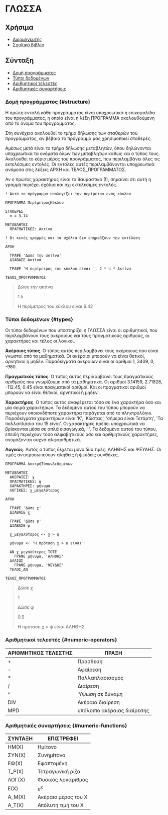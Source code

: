 # ΓΛΩΣΣΑ

## Χρήσιμα

- [Διερμηνευτής](https://gloglossa.gr/)
- [Σχολικό βιβλίο](http://ebooks.edu.gr/ebooks/v/pdf/8547/2560/22-0275-01_Anaptyxi-Efarmogon-se-Programmatistiko-Perivallon_G-Lykeiou-SpOikPlir_Vivlio-Mathiti/)

## Σύνταξη

- [Δομή προγράμματος](#structure)
- [Τύποι δεδομένων](#types)
- [Αριθμητικοί τελεστές](#numeric-operators)
- [Αριθμητικές συναρτήσεις](#numeric-functions)

### Δομή προγράμματος {#structure}

Η πρώτη εντολή κάθε προγράμματος είναι υποχρεωτικά η επικεφαλίδα του προγράμματος, η οποία είναι η λέξη ΠΡΟΓΡΑΜΜΑ ακολουθούμενη από το όνομα του προγράμματος.

Στη συνέχεια ακολουθεί το τμήμα δήλωσης των σταθερών του προγράμματος, αν βέβαια το πρόγραμμά μας χρησιμοποιεί σταθερές.

Αμέσως μετά είναι το τμήμα δήλωσης μεταβλητών, όπου δηλώνονται υποχρεωτικά τα ονόματα όλων των μεταβλητών καθώς και ο τύπος τους. Ακολουθεί το κύριο μέρος του προγράμματος, που περιλαμβάνει όλες τις εκτελέσιμες εντολές. Οι εντολές αυτές περιλαμβάνονται υποχρεωτικά ανάμεσα στις λέξεις ΑΡΧΗ και ΤΕΛΟΣ_ΠΡΟΓΡΑΜΜΑΤΟΣ.

Αν ο πρώτος χαρακτήρας είναι το θαυμαστικό (!), σημαίνει ότι αυτή η γραμμή περιέχει σχόλια και όχι εκτελέσιμες εντολές.

~~~
! Αυτό το πρόγραμμα υπολογίζει την περίμετρο ενός κύκλου

ΠΡΟΓΡΑΜΜΑ ΠερίμετροςΚύκλου

ΣΤΑΘΕΡΕΣ
  π = 3.14
  
ΜΕΤΑΒΛΗΤΕΣ
  ΠΡΑΓΜΑΤΙΚΕΣ: Ακτίνα
  
! Οι κενές γραμμές και τα σχόλια δεν επηρεάζουν την εκτέλεση
  
ΑΡΧΗ 

  ΓΡΑΨΕ 'Δώσε την ακτίνα'
  ΔΙΑΒΑΣΕ Ακτίνα
  
  ΓΡΑΨΕ 'Η περίμετρος του κύκλου είναι ', 2 * π * Ακτίνα
  
ΤΕΛΟΣ_ΠΡΟΓΡΑΜΜΑΤΟΣ
~~~

> Δώσε την ακτίνα
>
> 1.5
>
> Η περίμετρος του κύκλου είναι 9.42

### Τύποι δεδομένων {#types}

Οι τύποι δεδομένων που υποστηρίζει η ΓΛΩΣΣΑ είναι οι αριθμητικοί, που περιλαμβάνουν τους ακέραιους και τους πραγματικούς αριθμούς, οι χαρακτήρες και τέλος οι λογικοί.

**Ακέραιος τύπος**. Ο τύπος αυτός περιλαμβάνει τους ακέραιους που είναι γνωστοί από τα μαθηματικά. Οι ακέραιοι μπορούν να είναι θετικοί, αρνητικοί ή μηδέν. Παραδείγματα ακεραίων είναι οι αριθμοί 1, 3409, 0, -980.

**Πραγματικός τύπος**. Ο τύπος αυτός περιλαμβάνει τους πραγματικούς αριθμούς που γνωρίζουμε από τα μαθηματικά. Οι αριθμοί 3.14159, 2.71828, -112.45, 0.45 είναι πραγματικοί αριθμοί. Και οι πραγματικοί αριθμοί μπορούν να είναι θετικοί, αρνητικοί ή μηδέν.

**Χαρακτήρας**. Ο τύπος αυτός αναφέρεται τόσο σε ένα χαρακτήρα όσο και μία σειρά χαρακτήρων. Τα δεδομένα αυτού του τύπου μπορούν να περιέχουν οποιονδήποτε χαρακτήρα παράγεται από το πληκτρολόγιο. Παραδείγματα χαρακτήρων είναι 'Κ', 'Κώστας', 'σήμερα είναι Τετάρτη', 'Τα πολλαπλάσια του 15 είναι'. Οι χαρακτήρες πρέπει υποχρεωτικά να βρίσκονται μέσα σε απλά εισαγωγικά, ' '. Τα δεδομένα αυτού του τύπου, επειδή περιέχουν τόσο αλφαβητικούς όσο και αριθμητικούς χαρακτήρες, ονομάζονται συχνά αλφαριθμητικά.

**Λογικός**. Αυτός ο τύπος δέχεται μόνο δύο τιμές: ΑΛΗΘΗΣ και ΨΕΥΔΗΣ. Οι τιμές αντιπροσωπεύουν αληθείς ή ψευδείς συνθήκες.

~~~
ΠΡΟΓΡΑΜΜΑ ΔοκιμήΤύπωνΔεδομένων
  
ΜΕΤΑΒΛΗΤΕΣ
  ΑΚΕΡΑΙΕΣ: χ
  ΠΡΑΓΜΑΤΙΚΕΣ: ψ
  ΧΑΡΑΚΤΗΡΕΣ: μήνυμα
  ΛΟΓΙΚΕΣ: χ_μεγαλύτερος
  
ΑΡΧΗ 

  ΓΡΑΨΕ 'Δώσε χ'
  ΔΙΑΒΑΣΕ χ
  
  ΓΡΑΨΕ 'Δώσε ψ'
  ΔΙΑΒΑΣΕ ψ
  
  χ_μεγαλύτερος <- χ > ψ
  
  μήνυμα <- 'Η πρόταση χ > ψ είναι '
  
  ΑΝ χ_μεγαλύτερος ΤΟΤΕ
  	ΓΡΑΨΕ μήνυμα, 'ΑΛΗΘΗΣ'
  ΑΛΛΙΩΣ
  	ΓΡΑΨΕ μήνυμα, 'ΨΕΥΔΗΣ'
  ΤΕΛΟΣ_ΑΝ
  
ΤΕΛΟΣ_ΠΡΟΓΡΑΜΜΑΤΟΣ
~~~

> Δώσε χ
>
> 1
>
> Δώσε ψ
>
> 0.9
>
> Η πρόταση χ > ψ είναι ΑΛΗΘΗΣ

### Αριθμητικοί τελεστές {#numeric-operators}

| ΑΡΙΘΜΗΤΙΚΟΣ ΤΕΛΕΣΤΗΣ | ΠΡΑΞΗ |
|---|---|
| + | Πρόσθεση |
| - | Αφαίρεση |
| * | Πολλαπλασιασμός |
| / | Διαίρεση |
| ^ | Ύψωση σε δύναμη |
| DIV | Ακέραια διαίρεση |
| MPD | υπόλοιπο ακέραιας διαίρεσης |

### Αριθμητικές συναρτήσεις {#numeric-functions}

| ΣΥΝΤΑΞΗ | ΕΠΙΣΤΡΕΦΕΙ |
|---|---|
| ΗΜ(Χ) | Ημίτονο |
| ΣΥΝ(Χ) | Συνημίτονο |
| ΕΦ(Χ) | Εφαπτομένη |
| Τ_Ρ(Χ) | Τετραγωνική ρίζα |
| ΛΟΓ(Χ) | Φυσικός λογάριθμος |
| Ε(Χ) | e<sup>x</sup> |
| Α_Μ(Χ) | Ακέραιο μέρος του Χ |
| Α_Τ(Χ) | Απόλυτη τιμή του Χ |

